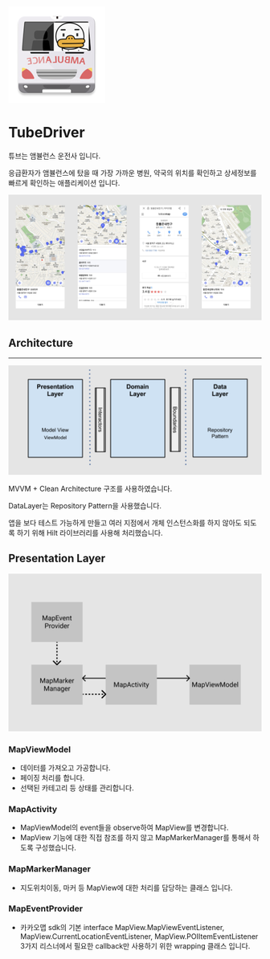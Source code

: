 ![image/Untitled.png](image/Untitled.png)

# TubeDriver

튜브는 앰뷸런스 운전사 입니다. 

응급환자가 앰뷸런스에 탔을 때 가장 가까운 병원, 약국의 위치를 확인하고 상세정보를 빠르게 확인하는 애플리케이션 입니다.

![image/Untitled%201.png](image/Untitled%201.png)

## Architecture

---

![image/Untitled%202.png](image/Untitled%202.png)

MVVM + Clean Architecture 구조를 사용하였습니다.

DataLayer는 Repository Pattern을 사용했습니다.

앱을 보다 테스트 가능하게 만들고 여러 지점에서 개체 인스턴스화를 하지 않아도 되도록 하기 위해 Hilt 라이브러리를 사용해 처리했습니다.

## Presentation Layer

![image/Untitled%203.png](image/Untitled%203.png)

### MapViewModel

- 데이터를 가져오고 가공합니다.
- 페이징 처리를 합니다.
- 선택된 카테고리 등 상태를 관리합니다.

### MapActivity

- MapViewModel의 event들을 observe하여 MapView를 변경합니다.
- MapView 기능에 대한 직접 참조를 하지 않고 MapMarkerManager를 통해서 하도록 구성했습니다.

### MapMarkerManager

- 지도위치이동, 마커 등 MapView에 대한 처리를 담당하는 클래스 입니다.

### MapEventProvider

- 카카오맵 sdk의 기본 interface MapView.MapViewEventListener, MapView.CurrentLocationEventListener, MapView.POIItemEventListener 3가지 리스너에서 필요한 callback만 사용하기 위한 wrapping 클래스 입니다.

